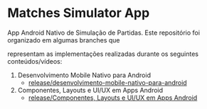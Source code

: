 # 

# Matches Simulator App

App Android Nativo de Simulação de Partidas. Este repositório foi organizado em algumas branches que

representam as implementações realizadas durante os seguintes conteúdos/vídeos:

1. Desenvolvimento Mobile Nativo para Android
   * [release/desenvolvimento-mobile-nativo-para-android](https://github.com/AnubisWallid/matches-simulator-app/tree/desenvolvimento-mobile-nativo-para-android)
2. Componentes, Layouts e UI/UX em Apps Android
   * [release/Componentes, Layouts e UI/UX em Apps Android](https://github.com/AnubisWallid/matches-simulator-app/tree/componentes-layouts-ui-ux-pps_android)
